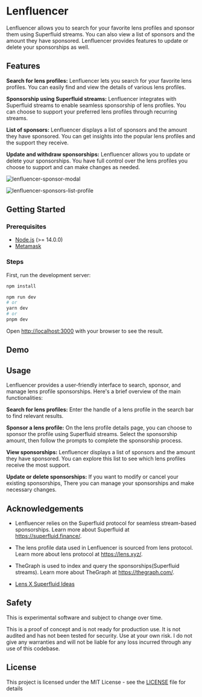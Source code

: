 # Lenfluencer

Lenfluencer allows you to search for your favorite lens profiles and sponsor them using Superfluid streams. You can also view a list of sponsors and the amount they have sponsored. Lenfluencer provides features to update or delete your sponsorships as well.

## Features

**Search for lens profiles:** Lenfluencer lets you search for your favorite lens profiles. You can easily find and view the details of various lens profiles.

**Sponsorship using Superfluid streams:** Lenfluencer integrates with Superfluid streams to enable seamless sponsorship of lens profiles. You can choose to support your preferred lens profiles through recurring streams.

**List of sponsors:** Lenfluencer displays a list of sponsors and the amount they have sponsored. You can get insights into the popular lens profiles and the support they receive.

**Update and withdraw sponsorships:** Lenfluencer allows you to update or delete your sponsorships. You have full control over the lens profiles you choose to support and can make changes as needed.

![lenfluencer-sponsor-modal](https://github.com/Salmandabbakuti/lenfluencer/assets/29351207/f6b83ea4-a86a-46ce-9bd4-18b3a56ad7f7)

![lenfluencer-sponsors-list-profile](https://github.com/Salmandabbakuti/lenfluencer/assets/29351207/640daf1f-e3ed-4837-bdf8-e8b7138feb22)

## Getting Started

### Prerequisites

- [Node.js](https://nodejs.org/en/download/) (>= 14.0.0)
- [Metamask](https://metamask.io/download)

### Steps

First, run the development server:

```bash
npm install

npm run dev
# or
yarn dev
# or
pnpm dev
```

Open [http://localhost:3000](http://localhost:3000) with your browser to see the result.

## Demo

## Usage

Lenfluencer provides a user-friendly interface to search, sponsor, and manage lens profile sponsorships. Here's a brief overview of the main functionalities:

**Search for lens profiles:** Enter the handle of a lens profile in the search bar to find relevant results.

**Sponsor a lens profile:** On the lens profile details page, you can choose to sponsor the profile using Superfluid streams. Select the sponsorship amount, then follow the prompts to complete the sponsorship process.

**View sponsorships:** Lenfluencer displays a list of sponsors and the amount they have sponsored. You can explore this list to see which lens profiles receive the most support.

**Update or delete sponsorships:** If you want to modify or cancel your existing sponsorships, There you can manage your sponsorships and make necessary changes.

## Acknowledgements

- Lenfluencer relies on the Superfluid protocol for seamless stream-based sponsorships. Learn more about Superfluid at https://superfluid.finance/.

- The lens profile data used in Lenfluencer is sourced from lens protocol. Learn more about lens protocol at https://lens.xyz/.

- TheGraph is used to index and query the sponsorships(Superfluid streams). Learn more about TheGraph at https://thegraph.com/.

- [Lens X Superfluid Ideas](https://superfluidhq.notion.site/Lens-x-Superfluid-Hack-Ideas-95c5922ee2ec46f2a48ce60fcf26aea9)

## Safety

This is experimental software and subject to change over time.

This is a proof of concept and is not ready for production use. It is not audited and has not been tested for security. Use at your own risk.
I do not give any warranties and will not be liable for any loss incurred through any use of this codebase.

## License

This project is licensed under the MIT License - see the [LICENSE](LICENSE) file for details
